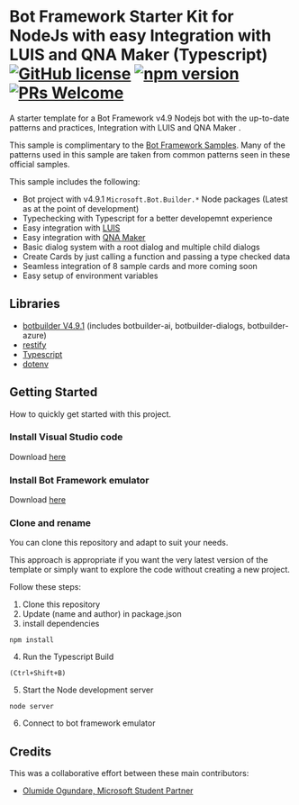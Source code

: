 # Bot Framework Starter Kit for NodeJs with easy Integration with LUIS and QNA Maker (Typescript) [![GitHub license](https://img.shields.io/badge/license-MIT-blue.svg)](https://github.com/facebook/react/blob/master/LICENSE) [![npm version](https://img.shields.io/npm/v/react.svg?style=flat)](https://www.npmjs.com/package/react) [![PRs Welcome](https://img.shields.io/badge/PRs-welcome-brightgreen.svg)](https://reactjs.org/docs/how-to-contribute.html#your-first-pull-request)

A starter template for a Bot Framework v4.9 Nodejs bot with the up-to-date patterns and practices, Integration with LUIS and QNA Maker .

This sample is complimentary to the [Bot Framework Samples](https://github.com/microsoft/BotBuilder-Samples/tree/master/samples/typescript_nodejs). Many of the patterns used in this sample are taken from common patterns seen in these official samples.

This sample includes the following:

- Bot project with v4.9.1 `Microsoft.Bot.Builder.*` Node packages (Latest as at the point of development)
- Typechecking with Typescript for a better developemnt experience
- Easy integration with [LUIS](https://www.luis.ai/)
- Easy integration with [QNA Maker](https://www.qnamaker.ai/)
- Basic dialog system with a root dialog and multiple child dialogs
- Create Cards by just calling a function and passing a type checked data
- Seamless integration of 8 sample cards and more coming soon
- Easy setup of environment variables

## Libraries

- [botbuilder V4.9.1](https://www.npmjs.com/package/botbuilder/v/4.9.1) (includes botbuilder-ai, botbuilder-dialogs, botbuilder-azure)
- [restify](https://www.npmjs.com/package/restify)
- [Typescript](https://www.npmjs.com/package/typescript)
- [dotenv](https://www.npmjs.com/package/dotenv)

## Getting Started

How to quickly get started with this project.

### Install Visual Studio code

Download [here](https://code.visualstudio.com/)

### Install Bot Framework emulator

Download [here](https://github.com/Microsoft/BotFramework-Emulator/releases/tag/v4.9.0)

### Clone and rename

You can clone this repository and adapt to suit your needs.

This approach is appropriate if you want the very latest version of the template or simply want to explore the code without creating a new project.

Follow these steps:

1. Clone this repository
2. Update (name and author) in package.json
3. install dependencies

```terminal
npm install
```

4. Run the Typescript Build

```command
(Ctrl+Shift+B)
```

5. Start the Node development server

```terminal
node server
```

6. Connect to bot framework emulator

## Credits

This was a collaborative effort between these main contributors:

- [Olumide Ogundare, Microsoft Student Partner](https://github.com/onyxolu)
